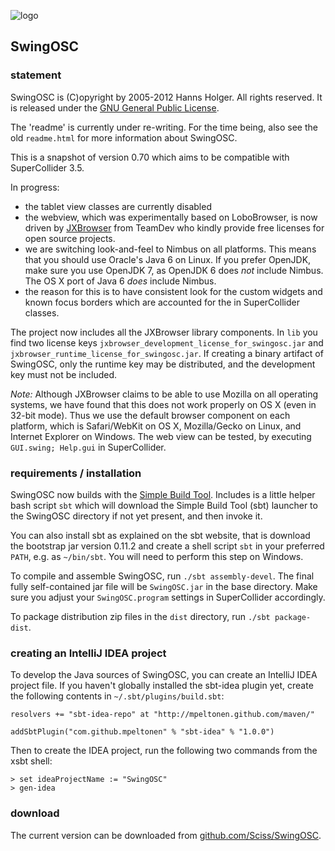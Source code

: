 ![logo](http://sciss.de/swingOSC/application.png)

## SwingOSC

### statement

SwingOSC is (C)opyright by 2005-2012 Hanns Holger. All rights reserved. It is released under the [GNU General Public License](http://github.com/Sciss/SwingOSC/blob/master/licenses/SwingOSC-License.txt).

The 'readme' is currently under re-writing. For the time being, also see the old `readme.html` for more information about SwingOSC.

This is a snapshot of version 0.70 which aims to be compatible with SuperCollider 3.5.

In progress:

 - the tablet view classes are currently disabled
 - the webview, which was experimentally based on LoboBrowser, is now driven by [JXBrowser](http://www.teamdev.com/jxbrowser/) from TeamDev who kindly provide free licenses for open source projects.
 - we are switching look-and-feel to Nimbus on all platforms. This means that you should use Oracle's Java 6 on Linux. If you prefer OpenJDK, make sure you use OpenJDK 7, as OpenJDK 6 does _not_ include Nimbus. The OS X port of Java 6 _does_ include Nimbus.
 - the reason for this is to have consistent look for the custom widgets and known focus borders which are accounted for the in SuperCollider classes.

The project now includes all the JXBrowser library components. In `lib` you find two license keys `jxbrowser_development_license_for_swingosc.jar` and `jxbrowser_runtime_license_for_swingosc.jar`. If creating a binary artifact of SwingOSC, only the runtime key may be distributed, and the development key must not be included.

_Note:_ Although JXBrowser claims to be able to use Mozilla on all operating systems, we have found that this does not work properly on OS X (even in 32-bit mode). Thus we use the default browser component on each platform, which is Safari/WebKit on OS X, Mozilla/Gecko on Linux, and Internet Explorer on Windows. The web view can be tested, by executing `GUI.swing; Help.gui` in SuperCollider.

### requirements / installation

SwingOSC now builds with the [Simple Build Tool](https://github.com/harrah/xsbt/wiki). Includes is a little helper bash script `sbt` which will download the Simple Build Tool (sbt) launcher to the SwingOSC directory if not yet present, and then invoke it.

You can also install sbt as explained on the sbt website, that is download the bootstrap jar version 0.11.2 and create a shell script `sbt` in your preferred `PATH`, e.g. as `~/bin/sbt`. You will need to perform this step on Windows.

To compile and assemble SwingOSC, run `./sbt assembly-devel`. The final fully self-contained jar file will be `SwingOSC.jar` in the base directory. Make sure you adjust your `SwingOSC.program` settings in SuperCollider accordingly.

To package distribution zip files in the `dist` directory, run `./sbt package-dist`.

### creating an IntelliJ IDEA project

To develop the Java sources of SwingOSC, you can create an IntelliJ IDEA project file. If you haven't globally installed the sbt-idea plugin yet, create the following contents in `~/.sbt/plugins/build.sbt`:

    resolvers += "sbt-idea-repo" at "http://mpeltonen.github.com/maven/"
    
    addSbtPlugin("com.github.mpeltonen" % "sbt-idea" % "1.0.0")

Then to create the IDEA project, run the following two commands from the xsbt shell:

    > set ideaProjectName := "SwingOSC"
    > gen-idea

### download

The current version can be downloaded from [github.com/Sciss/SwingOSC](http://github.com/Sciss/SwingOSC).

